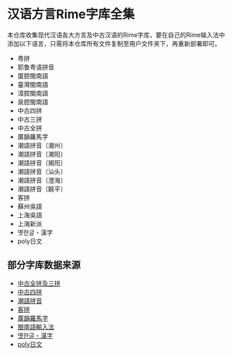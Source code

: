 # 汉语方言Rime字库全集

本仓库收集现代汉语各大方言及中古汉语的Rime字库，要在自己的Rime输入法中添加以下语言，只需将本仓库所有文件复制至用户文件夹下，再重新部署即可。

- 粤拼
- 耶鲁粤语拼音
- 廈腔閩南語
- 臺灣閩南語
- 漳腔閩南語
- 泉腔閩南語
- 中古四拼
- 中古三拼
- 中古全拼
- 廣韻羅馬字
- 潮語拼音〔潮州〕
- 潮語拼音〔潮阳〕
- 潮語拼音〔揭阳〕
- 潮語拼音〔汕头〕
- 潮語拼音〔澄海〕
- 潮語拼音〔饒平〕
- 客拼
- 蘇州吳語
- 上海吳語
- 上海新派
- 옛한글・漢字
- poly日文

## 部分字库数据来源

- [中古全拼及三拼](https://github.com/biopolyhedron/rime-middle-chinese)
- [中古四拼](https://github.com/inzoi/inzoi.github.io)
- [潮語拼音](https://github.com/Kahaani/dieghv)
- [客拼](https://pan.baidu.com/s/1gd1JtdT#list/path=%2F)
- [廣韻羅馬字](https://gist.github.com/lotem/3950485)
- [閩南語輸入法](https://pan.baidu.com/share/link?shareid=875603941&uk=1043098103)
- [옛한글・漢字](https://github.com/biopolyhedron/rime-qyeyshanglr-hanja)
- [poly日文](https://github.com/biopolyhedron/rime-jap-poly)
